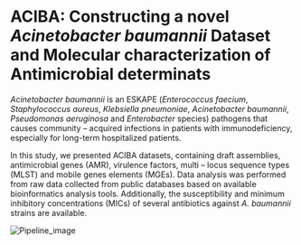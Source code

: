 # ACIBA: Constructing a novel *Acinetobacter baumannii* Dataset and Molecular characterization of Antimicrobial determinats 
*Acinetobacter baumannii* is an ESKAPE (*Enterococcus faecium*, *Staphylococcus aureus*, *Klebsiella pneumoniae*, *Acinetobacter baumannii*, *Pseudomonas aeruginosa* and *Enterobacter* species) pathogens that causes community – acquired infections in patients with immunodeficiency, especially for long-term hospitalized patients.

In this study, we presented ACIBA datasets, containing draft assemblies, antimicrobial genes (AMR), virulence factors, multi – locus sequence types (MLST) and mobile genes elements (MGEs). Data analysis was performed from raw data collected from public databases based on available bioinformatics analysis tools. Additionally, the susceptibility and minimum inhibitory concentrations (MICs) of several antibiotics against *A. baumannii* strains are available. 

![Pipeline_image](https://github.com/user-attachments/assets/2f0fcdf6-4bd8-472b-a067-f92d825c5cd3)
